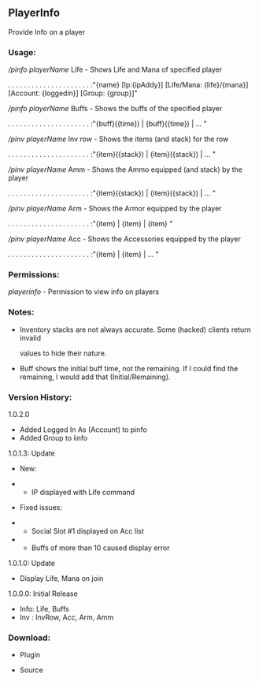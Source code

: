 ## PlayerInfo
Provide Info on a player



### Usage:

_/pinfo_ _playerName_ Life - Shows Life and Mana of specified player

. . . . . . . . . . . . . . . . . . . . . :"{name} [Ip:{ipAddy}] [Life/Mana: {life}/{mana}] [Account: {loggedin}] [Group: {group}]"


_/pinfo_ _playerName_ Buffs - Shows the buffs of the specified player

. . . . . . . . . . . . . . . . . . . . . :"{buff}({time}) | {buff}({time})  | ... "


_/pinv_ _playerName_ Inv _row_ - Shows the items (and stack) for the row

. . . . . . . . . . . . . . . . . . . . . :"{item}({stack}) | {item}({stack}) | ... "


_/pinv_ _playerName_ Amm - Shows the Ammo equipped (and stack) by the player

. . . . . . . . . . . . . . . . . . . . . :"{item}({stack}) | {item}({stack}) | ... "


_/pinv_ _playerName_ Arm - Shows the Armor equipped by the player

. . . . . . . . . . . . . . . . . . . . . :"{item} | {item} | {item} "


_/pinv_ _playerName_ Acc - Shows the Accessories equipped by the player

. . . . . . . . . . . . . . . . . . . . . :"{item} | {item} | ... "



### Permissions:

_playerinfo_ - Permission to view info on players



### Notes:

* Inventory stacks are not always accurate.  Some (hacked) clients return invalid

  values to hide their nature.

* Buff shows the initial buff time, not the remaining.  If I could find the 
  remaining, I would add that (Initial/Remaining).



### Version History:

1.0.2.0
* Added Logged In As (Account) to pinfo
* Added Group to iinfo

1.0.1.3: Update
* New:
* * IP displayed with Life command

* Fixed issues:
* * Social Slot #1 displayed on Acc list
* * Buffs of more than 10 caused display error

1.0.1.0: Update
* Display Life, Mana on join

1.0.0.0: Initial Release
* Info: Life, Buffs
* Inv : InvRow, Acc, Arm, Amm



### Download:

* Plugin

* Source
